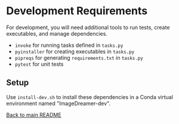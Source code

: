 # Development Requirements

For development, you will need additional tools to run tests, create executables, and manage dependencies.

- `invoke` for running tasks defined in `tasks.py`
- `pyinstaller` for creating executables in `tasks.py`
- `pipreqs` for generating `requirements.txt` in `tasks.py`
- `pytest` for unit tests

## Setup

Use `install-dev.sh` to install these dependencies in a Conda virtual environment named "ImageDreamer-dev".

[Back to main README](../README.md)
